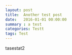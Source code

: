 ```yaml
---
layout: post
title:  Another test post
date:   2016-01-01 00:00:00
summary : a test
categories: Testt
tags: Test
---
```


tasestat2